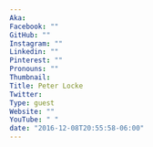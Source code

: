 ```yaml
---
Aka:
Facebook: ""
GitHub: ""
Instagram: ""
Linkedin: ""
Pinterest: ""
Pronouns: ""
Thumbnail: 
Title: Peter Locke
Twitter:
Type: guest
Website: ""
YouTube: " "
date: "2016-12-08T20:55:58-06:00"
---
```


